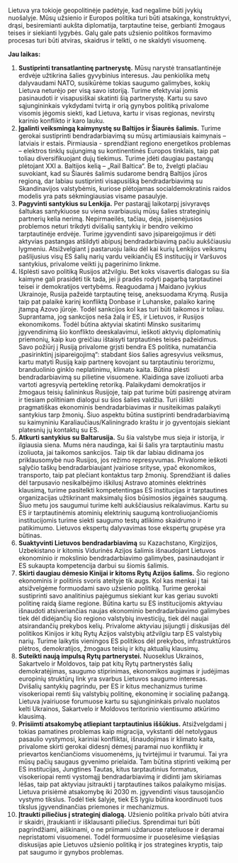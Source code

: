 Lietuva yra tokioje geopolitinėje padėtyje, kad negalime būti įvykių nuošalyje. Mūsų užsienio ir Europos politika turi būti atsakinga, konstruktyvi, drąsi, besiremianti aukšta diplomatija, tarptautine teise, gerbianti žmogaus teises ir siekianti lygybės. Galų gale pats užsienio politikos formavimo procesas turi būti atviras, skaidrus ir telkti, o ne skaldyti visuomenę.

**Jau laikas:**

1.	**Sustiprinti transatlantinę partnerystę.** Mūsų narystė transatlantinėje erdvėje užtikrina šalies gyvybinius interesus. Jau penkiolika metų dalyvaudami NATO, susikūrėme tokias saugumo galimybes, kokių Lietuva neturėjo per visą savo istoriją. Turime efektyviai jomis pasinaudoti ir visapusiškai skatinti šią partnerystę. Kartu su savo sąjungininkais vykdydami tvirtą ir orią gynybos politiką privalome visomis jėgomis siekti, kad Lietuva, kartu ir visas regionas, nevirstų karinio konflikto ir karo lauku.
2.	**Įgalinti veiksmingą kaimynystę su Baltijos ir Šiaurės šalimis.** Turime gerokai sustiprinti bendradarbiavimą su mūsų artimiausiais kaimynais – latviais ir estais. Pirmiausia -  sprendžiant regiono energetikos problemas – elektros tinklų sujungimą su kontinentinės Europos tinklais, taip pat toliau diversifikuojant dujų tiekimus. Turime įdėti daugiau pastangų plėtojant XXI a. Baltijos kelią – „Rail Baltica“.
Be to, žvelgti plačiau suvokiant, kad su Šiaurės šalimis sudarome bendrą Baltijos jūros regioną, dar labiau sustiprinti visapusišką bendradarbiavimą su Skandinavijos valstybėmis, kuriose plėtojamas socialdemokratinis raidos modelis yra pats sėkmingiausias visame pasaulyje.
3.	**Pagyvinti santykius su Lenkija.** Per pastarąjį laikotarpį įsivyravęs šaltukas santykiuose su viena svarbiausių mūsų šalies strateginių partnerių kelia nerimą. Nepirmaeilės, tačiau, deja, įsisenėjusios problemos neturi trikdyti dvišalių santykių ir bendro veikimo tarptautinėje erdvėje. Turime įgyvendinti savo įsipareigojimus ir dėti aktyvias pastangas atšildyti abipusį bendradarbiavimą pačiu aukščiausiu lygmeniu. Atsižvelgiant į pastaruoju laiku dėl kai kurių Lenkijos veiksmų pašlijusius visų ES šalių narių vardu veikiančių ES institucijų ir Varšuvos santykius, privalome veikti jų pagerinimo linkme.
4.	Išplėsti savo politiką Rusijos atžvilgiu. Bet koks visavertis dialogas su šia kaimyne gali prasidėti tik tada, jei ji pradės rodyti pagarbą tarptautinei teisei ir demokratijos vertybėms. Reaguodama į Maidano įvykius Ukrainoje, Rusija pažeidė tarptautinę teisę, aneksuodama Krymą. Rusija taip pat palaikė karinį konfliktą Donbase ir Luhanske, palaiko karinę įtampą Azovo jūroje. Todėl sankcijos kol kas turi būti taikomos ir toliau. Suprantama, jog sankcijos neša žalą ir ES, ir Lietuvos, ir Rusijos ekonomikoms. Todėl būtina aktyviai skatinti Minsko susitarimų įgyvendinimą šio konflikto deeskalavimui, ieškoti aktyvių diplomatinių priemonių, kaip kuo greičiau ištaisyti tarptautinės teisės pažeidimus.  Savo požiūrį į Rusiją privalome grįsti bendra ES politika, numatančia „pasirinktinį įsipareigojimą“: stabdant šios šalies agresyvius veiksmus, kartu matyti Rusiją kaip partnerę   kovojant su tarptautiniu terorizmu, branduolinio ginklo neplatinimu, klimato kaita. Būtina plėsti bendradarbiavimą su pilietine visuomene. Klaidinga save izoliuoti arba vartoti agresyvią perteklinę retoriką. Palaikydami demokratijos ir žmogaus teisių šalininkus Rusijoje, taip pat turime būti pasirengę atviram ir tiesiam politiniam dialogui su šios šalies valdžia. Turi išlikti pragmatiškas ekonominis bendradarbiavimas ir nusiteikimas palaikyti santykius tarp žmonių. Šiuo aspektu būtina sustiprinti bendradarbiavimą su kaimyniniu Karaliaučiaus/Kaliningrado kraštu ir jo gyventojais siekiant platesnių jų kontaktų su ES.
5.	**Atkurti santykius su Baltarusija.** Su šia valstybe mus sieja ir istorija, ir ilgiausia siena. Mums nėra naudinga, kai ši šalis yra tarptautiniu mastu izoliuota, jai taikomos sankcijos. Taip tik dar labiau didinama jos priklausomybė nuo Rusijos, jos režimo represyvumas. Privalome ieškoti sąlyčio taškų bendradarbiaujant įvairiose srityse, ypač ekonomikos, transporto, taip pat plečiant kontaktus tarp žmonių. Sprendžiant iš dalies dėl tarpusavio nesikalbėjimo iškilusį Astravo atominės elektrinės klausimą, turime pasitelkti kompetentingas ES institucijas ir tarptautines organizacijas užtikrinant maksimalų šios būsimosios jėgainės saugumą. Šiuo metu jos saugumui turime kelti aukščiausius reikalavimus. Kartu su ES ir tarptautinėmis atominių elektrinių saugumą kontroliuojančiomis institucijomis turime siekti saugumo testų atlikimo skaidrumo ir patikimumo. Lietuvos ekspertų dalyvavimas tose ekspertų grupėse yra būtinas.
6.	**Suaktyvinti Lietuvos bendradarbiavimą** su Kazachstano, Kirgizijos, Uzbekistano ir kitomis Vidurinės Azijos šalimis išnaudojant Lietuvos ekonominio ir mokslinio bendradarbiavimo galimybes, pasinaudojant ir ES sukaupta kompetencija darbui su šiomis šalimis.  
7.	**Skirti daugiau dėmesio Kinijai ir kitoms Rytų Azijos šalims.** Šio regiono ekonominis ir politinis svoris ateityje tik augs. Kol kas menkai į tai atsižvelgėme formuodami savo užsienio politiką. Turime gerokai sustiprinti savo analitinius pajėgumus siekiant kur kas geriau suvokti politinę raidą šiame regione. Būtina kartu su ES institucijomis aktyviau išnaudoti atsiveriančias naujas ekonominio bendradarbiavimo galimybes tiek dėl didėjančių šio regiono valstybių investicijų, tiek dėl naujai atsirandančių prekybos kelių. Privalome aktyviau įsijungti į diskusijas dėl politikos Kinijos ir kitų Rytų Azijos valstybių atžvilgiu tarp ES valstybių narių. Turime laikytis vieningos ES politikos dėl prekybos, infrastruktūros plėtros, demokratijos, žmogaus teisių ir kitų aktualių klausimų.
8.	**Suteikti naują impulsą Rytų partnerystei.** Nuoseklus Ukrainos, Sakartvelo ir Moldovos, taip pat kitų Rytų partnerystės šalių demokratėjimas, saugumo stiprinimas, ekonomikos augimas ir judėjimas europinių struktūrų link yra svarbus Lietuvos saugumo interesas. Dvišalių santykių pagrindu, per ES ir kitus mechanizmus turime visokeriopai remti šių valstybių politinę, ekonominę ir socialinę pažangą. Lietuva įvairiuose forumuose kartu su sąjungininkais privalo nuolatos kelti Ukrainos, Sakartvelo ir Moldovos teritorinio vientisumo atkūrimo klausimą. 
9.	**Prisiimti atsakomybę atliepiant tarptautinius iššūkius.** Atsižvelgdami į tokias pamatines problemas kaip migracija, vykstanti dėl netolygaus pasaulio vystymosi, kariniai konfliktai, išnaudojimas ir klimato kaita, privalome skirti gerokai didesnį dėmesį paramai nuo konfliktų ir prievartos kenčiančioms visuomenėms, jų tvirtėjimui ir tvarumui. Tai yra mūsų pačių saugaus gyvenimo prielaida. Tam būtina stiprinti veikimą per ES institucijas, Jungtines Tautas, kitus tarptautinius formatus, visokeriopai remti vystomąjį bendradarbiavimą ir didinti jam skiriamas lėšas, taip pat aktyviau įsitraukti į tarptautines taikos palaikymo misijas. Lietuva prisiėmė atsakomybę iki 2030 m. įgyvendinti visus tausojančio vystymo tikslus. Todėl tiek šalyje, tiek ES lygiu būtina koordinuoti tuos tikslus įgyvendinančias priemones ir mechanizmus.
10.	**Įtraukti piliečius į strateginį dialogą.** Užsienio politika privalo būti atvira ir skaidri, įtraukianti ir išklausanti piliečius. Sprendimai turi būti pagrindžiami, aiškinami, o ne priimami uždaruose rateliuose ir deramai nepristatomi visuomenei. Todėl formuosime ir puoselėsime viešąsias diskusijas apie Lietuvos užsienio politiką ir jos strategines kryptis, taip pat saugumo ir gynybos problemas.